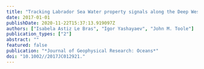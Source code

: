 ```yaml
---
title: "Tracking Labrador Sea Water property signals along the Deep Western Boundary Current"
date: 2017-01-01
publishDate: 2020-11-22T15:37:13.919097Z
authors: ["Isabela Astiz Le Bras", "Igor Yashayaev", "John M. Toole"]
publication_types: ["2"]
abstract: ""
featured: false
publication: "*Journal of Geophysical Research: Oceans*"
doi: "10.1002//2017JC012921."
---
```



